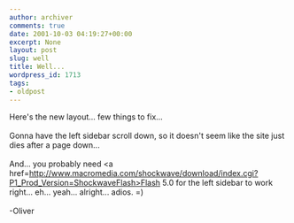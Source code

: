 ```yaml
---
author: archiver
comments: true
date: 2001-10-03 04:19:27+00:00
excerpt: None
layout: post
slug: well
title: Well...
wordpress_id: 1713
tags:
- oldpost
---
```


Here's the new layout... few things to fix...<br /><br />Gonna have the left sidebar scroll down, so it doesn't seem like the site just dies after a page down...<br /><br />And... you probably need <a href=http://www.macromedia.com/shockwave/download/index.cgi?P1_Prod_Version=ShockwaveFlash>Flash 5.0</a> for the left sidebar to work right... eh... yeah... alright... adios. =)<br /><br />-Oliver